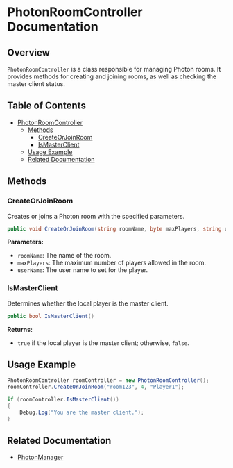 
# PhotonRoomController Documentation

## Overview

`PhotonRoomController` is a class responsible for managing Photon rooms. It provides methods for creating and joining rooms, as well as checking the master client status.

## Table of Contents
- [PhotonRoomController](#photonroomcontroller)
  - [Methods](#methods)
    - [CreateOrJoinRoom](#createorjoinroom)
    - [IsMasterClient](#ismasterclient)
  - [Usage Example](#usage-example)
  - [Related Documentation](#related-documentation)

## Methods

### CreateOrJoinRoom
Creates or joins a Photon room with the specified parameters.

```csharp
public void CreateOrJoinRoom(string roomName, byte maxPlayers, string userName)
```
**Parameters:**
- `roomName`: The name of the room.
- `maxPlayers`: The maximum number of players allowed in the room.
- `userName`: The user name to set for the player.

### IsMasterClient
Determines whether the local player is the master client.

```csharp
public bool IsMasterClient()
```
**Returns:**
- `true` if the local player is the master client; otherwise, `false`.

## Usage Example

```csharp
PhotonRoomController roomController = new PhotonRoomController();
roomController.CreateOrJoinRoom("room123", 4, "Player1");

if (roomController.IsMasterClient())
{
    Debug.Log("You are the master client.");
}
```

## Related Documentation
- [PhotonManager](https://github.com/gkhanC/flameborn-game/tree/dev/documents/PhotonManager.md)
